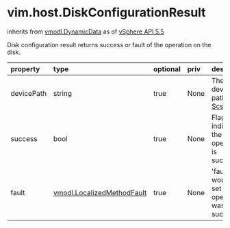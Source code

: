 vim.host.DiskConfigurationResult
================================
inherits from [vmodl.DynamicData](docs/vmodl.DynamicData.md)
as of [vSphere API 5.5](vim.version.md#vim.version.version9)


Disk configuration result returns success or fault of the   operation on the disk.

| property | type | optional | priv | desc |
|:---------|:-----|:---------|:-----|:-----|
| devicePath | string | true | None | The device path. See <a href="vim.host.ScsiDisk.md">ScsiDisk</a> |
| success | bool | true | None | Flag to indicate if the operation is successful |
| fault | [vmodl.LocalizedMethodFault](vmodl.LocalizedMethodFault.md "vmodl.LocalizedMethodFault") | true | None | 'fault' would be set if the operation was not successful |


